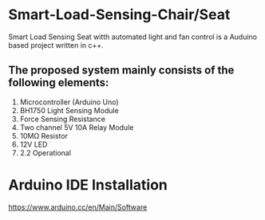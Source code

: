 # Smart-Load-Sensing-Chair/Seat
Smart Load Sensing Seat witth automated light and fan control is a Auduino based project written in c++.
## The proposed system mainly consists of the following elements:
1. Microcontroller (Arduino Uno)
2. BH1750 Light Sensing Module
3. Force Sensing Resistance
4. Two channel 5V 10A Relay Module
5. 10MΩ Resistor
6. 12V LED
7. 2.2 Operational

# Arduino IDE Installation
https://www.arduino.cc/en/Main/Software
